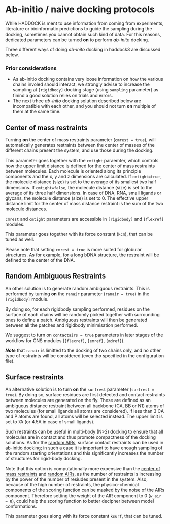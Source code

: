 # Ab-initio / naive docking protocols

While HADDOCK is ment to use information from coming from experiments, literature or bioinformatic predictions to guide the sampling during the docking, sometimes you cannot obtain such kind of data.
For this reasons, dedicated parameters can be turned **on** to perform *ab-inito* docking.

Three different ways of doing *ab-inito* docking in haddock3 are discussed below.


### Prior considerations

- As ab-initio docking contains very loose information on how the various chains involed should interact, we strongly advise to increase the sampling at `[rigidbody]` docking stage (using `sampling` parameter) as finind a good solution relies on trials and errors.
- The next trhee *ab-inito* docking solution described below are incompatible with each other, and you should not turn **on** multiple of them at the same time.


## Center of mass restraints

Turning **on** the center of mass restraints parameter (`cmrest = true`), will automatically generates restraints between the center of masses of the different chains present the system, and use those during the docking.

This parameter goes together with the `cmtight` paraemter, which controls how the upper limit distance is defined for the center of mass restraints between molecules.
Each molecule is oriented along its principle components and the x, y and z dimensions are calculated.
If `cmtight=true`, the molecule distance (size) is set to the average of its smallest two half dimensions.
If `cmtight=false`, the molecule distance (size) is set to the average of its three half dimensions.
In case of DNA, RNA, small ligands or glycans, the molecule distance (size) is set to 0.
The effective upper distance limit for the center of mass distance restraint is the sum of the two molecule distances.

`cmrest` and `cmtight` parameters are accessible in `[rigidbody]` and `[flexref]` modules.

This parameter goes together with its force constant (`kcm`), that can be tuned as well.

Please note that setting `cmrest = true` is more suited for globular structures.
As for example, for a long bDNA structure, the restraint will be defined to the center of the DNA.


## Random Ambiguous Restraints

An other solution is to generate random ambiguous restraints.
This is performed by turning **on** the `ranair` parameter (`ranair = true`) in the `[rigidbody]` module.

By doing so, for each rigidbody sampling performed, residues on the surface of each chains will be randomly picked together with surrounding ones to define a patch.
Ambiguous restraints will then be generated between all the patches and rigidbody minimisation performed.

We suggest to turn on `contactairs = true` parameters in later stages of the workflow for CNS modules (`[flexref]`, `[emref]`, `[mdref]`).

__*Note*__ that `ranair` is limitted to the docking of two chains only, and no other type of restraints will be considered (even tho specified in the configuration file).


## Surface restraints

An alternative solution is to turn **on** the `surfrest` parameter (`surfrest = true`).
By doing so, surface residues are first detected and contact restraints between molecules are generated on the fly.
These are defined as an ambiguous distance restraint between all backbone (CA, BB or N1) atoms of two molecules (for small ligands all atoms are considered).
If less than 3 CA and P atoms are found, all atoms will be selected instead.
The upper limit is set to 7A (or 4.5A in case of small ligands).

Such restraints can be useful in multi-body (N>2) docking to ensure that all molecules are in contact and thus promote compactness of the docking solutions.
As for the [random AIRs](#random-ambiguous-restraints), surface contact restraints can be used in ab-initio docking; in such a case it is important to have enough sampling of the random starting orientations and this significantly increases the number of structures for rigid-body docking.

Note that this option is computationally more expensive than the [center of mass restraints](#center-of-mass-restraints) and [random AIRs](#random-ambiguous-restraints), as the number of restraints is increasing by the power of the number of resiudes present in the system.
Also, because of the high number of restraints, the physico-chemical components of the scoring function can be masked by the noise of the AIRs component.
Therefore setting the weight of the AIR component to 0 (`w_air = 0`), could help the scoring function to better decipher between model conformations.

This parameter goes along with its force constant `ksurf`, that can be tuned.
